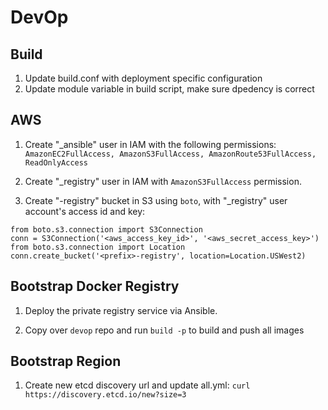 # DevOp

## Build

1. Update build.conf with deployment specific configuration
2. Update module variable in build script, make sure dpedency is correct

## AWS

1. Create "_ansible" user in IAM with the following permissions:
```AmazonEC2FullAccess, AmazonS3FullAccess, AmazonRoute53FullAccess, ReadOnlyAccess```

2. Create "_registry" user in IAM with `AmazonS3FullAccess` permission.

3. Create "<prefix>-registry" bucket in S3 using `boto`, with "_registry" user account's access id and key:
```
from boto.s3.connection import S3Connection
conn = S3Connection('<aws_access_key_id>', '<aws_secret_access_key>')
from boto.s3.connection import Location
conn.create_bucket('<prefix>-registry', location=Location.USWest2)
```

## Bootstrap Docker Registry

1. Deploy the private registry service via Ansible.

2. Copy over `devop` repo and run `build -p` to build and push all images

## Bootstrap Region

1. Create new etcd discovery url and update all.yml:
```curl https://discovery.etcd.io/new?size=3```
